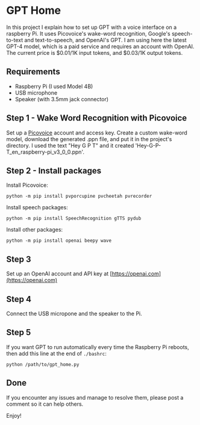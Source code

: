 # GPT Home
In this project I explain how to set up GPT with a voice interface on a raspberry Pi. It uses Picovoice's wake-word recognition, Google's speech-to-text and text-to-speech, and OpenAI's GPT. I am using here the latest GPT-4 model, which is a paid service and requires an account with OpenAI. The current price is $0.01/1K input tokens, and $0.03/1K output tokens.

## Requirements
* Raspberry Pi (I used Model 4B)
* USB microphone
* Speaker (with 3.5mm jack connector)

## Step 1 - Wake Word Recognition with Picovoice
Set up a [Picovoice](https://picovoice.ai/docs/quick-start/porcupine-python/) account and access key.
Create a custom wake-word model, download the generated .ppn file, and put it in the project's directory.
I used the text "Hey G P T" and it created 'Hey-G-P-T_en_raspberry-pi_v3_0_0.ppn'.

## Step 2 - Install packages

Install Picovoice:

`python -m pip install pvporcupine pvcheetah pvrecorder`

Install speech packages:

`python -m pip install SpeechRecognition gTTS pydub`

Install other packages:

`python -m pip install openai beepy wave`

## Step 3
Set up an OpenAI account and API key at [https://openai.com](https://openai.com)

## Step 4
Connect the USB micropone and the speaker to the Pi.

## Step 5
If you want GPT to run automatically every time the Raspberry Pi reboots, then add this line at the end of `./bashrc`:

`python /path/to/gpt_home.py`

## Done
If you encounter any issues and manage to resolve them, please post a comment so it can help others.

Enjoy!
